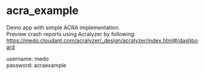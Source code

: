 acra_example
============

Demo app with simple ACRA implementation.  
Preview crash reports using Acralyzer by following:  
https://medo.cloudant.com/acralyzer/_design/acralyzer/index.html#/dashboard

username: medo  
password: acraexample  
